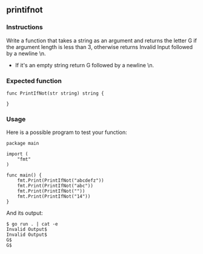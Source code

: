 ## printifnot
### Instructions

Write a function that takes a string as an argument and returns the letter G if the argument length is less than 3, otherwise returns Invalid Input followed by a newline \n.

* If it's an empty string return G followed by a newline \n.

### Expected function
```
func PrintIfNot(str string) string {

}
```
### Usage

Here is a possible program to test your function:
```
package main

import (
	"fmt"
)

func main() {
	fmt.Print(PrintIfNot("abcdefz"))
	fmt.Print(PrintIfNot("abc"))
	fmt.Print(PrintIfNot(""))
	fmt.Print(PrintIfNot("14"))
}
```
And its output:
```
$ go run . | cat -e
Invalid Output$
Invalid Output$
G$
G$
```